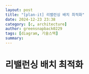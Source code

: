 ```yaml
---
layout: post
title: "[plan-it] 리밸런싱 배치 최적화"
date: 2024-12-23 23:38
category: [c, architecture]
author: greensnapback0229
tags: [diagram, 기술스택]
summary: 
---
```


# 리밸런싱 배치 최적화